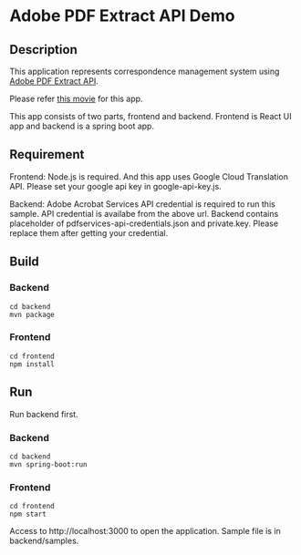 # Adobe PDF Extract API Demo

## Description
This application represents correspondence management system using [Adobe PDF Extract API](https://developer.adobe.com/document-services/apis/pdf-extract/).

Please refer [this movie](https://youtu.be/VHTryikm2-Y) for this app.

This app consists of two parts, frontend and backend.
Frontend is React UI app and backend is a spring boot app.

## Requirement

Frontend: Node.js is required. And this app uses Google Cloud Translation API. Please set your google api key in google-api-key.js.

Backend: Adobe Acrobat Services API credential is required to run this sample. API credential is availabe from the above url. Backend contains placeholder of pdfservices-api-credentials.json and private.key. Please replace them after getting your credential.


## Build
### Backend
~~~
cd backend
mvn package
~~~

### Frontend
~~~
cd frontend
npm install
~~~

## Run
Run backend first.
### Backend
~~~
cd backend
mvn spring-boot:run
~~~
### Frontend
~~~
cd frontend
npm start
~~~

Access to http://localhost:3000 to open the application. Sample file is in backend/samples.